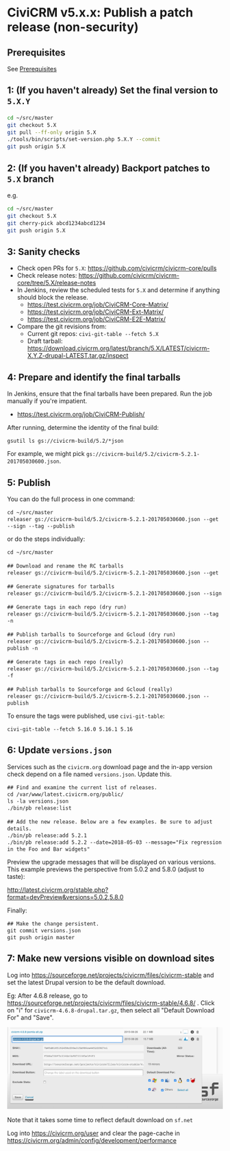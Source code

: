 # CiviCRM v5.x.x: Publish a patch release (non-security)

## Prerequisites

See [Prerequisites](any-prereq.md)

## 1: (If you haven't already) Set the final version to `5.X.Y`

```bash
cd ~/src/master
git checkout 5.X
git pull --ff-only origin 5.X
./tools/bin/scripts/set-version.php 5.X.Y --commit
git push origin 5.X
```

## 2: (If you haven't already) Backport patches to `5.X` branch

e.g.

```bash
cd ~/src/master
git checkout 5.X
git cherry-pick abcd1234abcd1234 
git push origin 5.X
```

## 3: Sanity checks

* Check open PRs for `5.X`: https://github.com/civicrm/civicrm-core/pulls
* Check release notes: https://github.com/civicrm/civicrm-core/tree/5.X/release-notes
* In Jenkins, review the scheduled tests for `5.X` and determine if anything should block the release.
    * https://test.civicrm.org/job/CiviCRM-Core-Matrix/
    * https://test.civicrm.org/job/CiviCRM-Ext-Matrix/
    * https://test.civicrm.org/job/CiviCRM-E2E-Matrix/
* Compare the git revisions from:
    * Current git repos: `civi-git-table --fetch 5.X`
    * Draft tarball: https://download.civicrm.org/latest/branch/5.X/LATEST/civicrm-X.Y.Z-drupal-LATEST.tar.gz/inspect

## 4: Prepare and identify the final tarballs

In Jenkins, ensure that the final tarballs have been prepared. Run the job manually if you're impatient.

* https://test.civicrm.org/job/CiviCRM-Publish/

After running, determine the identity of the final build:

```
gsutil ls gs://civicrm-build/5.2/*json
```

For example, we might pick `gs://civicrm-build/5.2/civicrm-5.2.1-201705030600.json`.

## 5: Publish

You can do the full process in one command:

```
cd ~/src/master
releaser gs://civicrm-build/5.2/civicrm-5.2.1-201705030600.json --get --sign --tag --publish
```

or do the steps individually:

```
cd ~/src/master

## Download and rename the RC tarballs
releaser gs://civicrm-build/5.2/civicrm-5.2.1-201705030600.json --get

## Generate signatures for tarballs
releaser gs://civicrm-build/5.2/civicrm-5.2.1-201705030600.json --sign

## Generate tags in each repo (dry run)
releaser gs://civicrm-build/5.2/civicrm-5.2.1-201705030600.json --tag -n

## Publish tarballs to Sourceforge and Gcloud (dry run)
releaser gs://civicrm-build/5.2/civicrm-5.2.1-201705030600.json --publish -n

## Generate tags in each repo (really)
releaser gs://civicrm-build/5.2/civicrm-5.2.1-201705030600.json --tag -f

## Publish tarballs to Sourceforge and Gcloud (really)
releaser gs://civicrm-build/5.2/civicrm-5.2.1-201705030600.json --publish
```

To ensure the tags were published, use `civi-git-table`:

```
civi-git-table --fetch 5.16.0 5.16.1 5.16
```

## 6: Update `versions.json`

Services such as the `civicrm.org` download page and the in-app version
check depend on a file named `versions.json`. Update this.

```
## Find and examine the current list of releases.
cd /var/www/latest.civicrm.org/public/
ls -la versions.json
./bin/pb release:list

## Add the new release. Below are a few examples. Be sure to adjust details.
./bin/pb release:add 5.2.1
./bin/pb release:add 5.2.2 --date=2018-05-03 --message="Fix regression in the Foo and Bar widgets"
```

Preview the upgrade messages that will be displayed on various versions.
This example previews the perspective from 5.0.2 and 5.8.0 (adjust to taste):

http://latest.civicrm.org/stable.php?format=devPreview&versions=5.0.2,5.8.0

Finally:

```
## Make the change persistent.
git commit versions.json
git push origin master
```

## 7: Make new versions visible on download sites

Log into https://sourceforge.net/projects/civicrm/files/civicrm-stable and set the latest Drupal version to be the default download.

Eg: After 4.6.8 release, go to https://sourceforge.net/projects/civicrm/files/civicrm-stable/4.6.8/  . Click on "i" for `civicrm-4.6.8-drupal.tar.gz`, then select all "Default Download For" and "Save".

![Marking a default release in SourceForge](/doc/images/SourceforgeDefaultDownload.png)

Note that it takes some time to reflect default download on `sf.net`

Log into https://civicrm.org/user and clear the page-cache in https://civicrm.org/admin/config/development/performance
